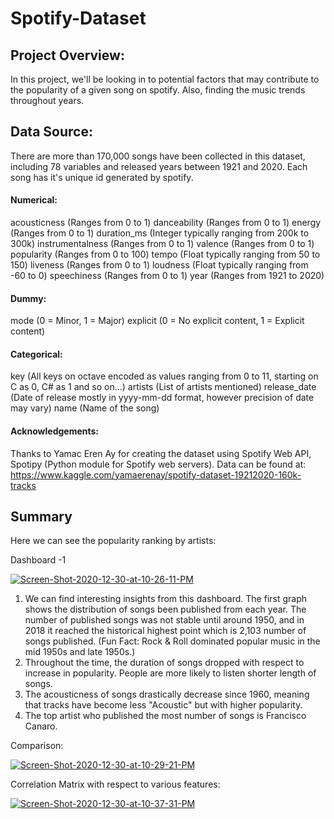 # Spotify-Dataset


## Project Overview:

In this project, we'll be looking in to potential factors that may contribute to the popularity of a given song on spotify. Also, finding the music trends throughout years.

## Data Source:
There are more than 170,000 songs have been collected in this dataset, including 78 variables and released years between 1921 and 2020. Each song has it's unique id generated by spotify. 

#### Numerical:
acousticness (Ranges from 0 to 1)
danceability (Ranges from 0 to 1)
energy (Ranges from 0 to 1)
duration_ms (Integer typically ranging from 200k to 300k)
instrumentalness (Ranges from 0 to 1)
valence (Ranges from 0 to 1)
popularity (Ranges from 0 to 100)
tempo (Float typically ranging from 50 to 150)
liveness (Ranges from 0 to 1)
loudness (Float typically ranging from -60 to 0)
speechiness (Ranges from 0 to 1)
year (Ranges from 1921 to 2020)
#### Dummy:
mode (0 = Minor, 1 = Major)
explicit (0 = No explicit content, 1 = Explicit content)
#### Categorical:
key (All keys on octave encoded as values ranging from 0 to 11, starting on C as 0, C# as 1 and so on…)
artists (List of artists mentioned)
release_date (Date of release mostly in yyyy-mm-dd format, however precision of date may vary)
name (Name of the song)

#### Acknowledgements:
Thanks to Yamac Eren Ay for creating the dataset using Spotify Web API, Spotipy (Python module for Spotify web servers).
Data can be found at: https://www.kaggle.com/yamaerenay/spotify-dataset-19212020-160k-tracks


## Summary 


Here we can see the popularity ranking by artists:

Dashboard -1 

<a href="https://ibb.co/NSrpwtS"><img src="https://i.ibb.co/Src0q5r/Screen-Shot-2020-12-30-at-10-26-11-PM.png" alt="Screen-Shot-2020-12-30-at-10-26-11-PM" border="0"></a>

1. We can find interesting insights from this dashboard. The first graph shows the distribution of songs been published from each year. The number of published songs was not stable until around 1950, and in 2018 it reached the historical highest point which is 2,103 number of songs published. (Fun Fact: Rock & Roll dominated popular music in the mid 1950s and late 1950s.)
2. Throughout the time, the duration of songs dropped with respect to increase in popularity. People are more likely to listen shorter length of songs. 
3. The acousticness of songs drastically decrease since 1960, meaning that tracks have become less "Acoustic" but with higher popularity.
4. The top artist who published the most number of songs is Francisco Canaro.

Comparison:

<a href="https://ibb.co/X4tjGJN"><img src="https://i.ibb.co/thDQ1Ck/Screen-Shot-2020-12-30-at-10-29-21-PM.png" alt="Screen-Shot-2020-12-30-at-10-29-21-PM" border="0"></a>


Correlation Matrix with respect to various features:


<a href="https://ibb.co/Qc5Ngxz"><img src="https://i.ibb.co/cvmFBsM/Screen-Shot-2020-12-30-at-10-37-31-PM.png" alt="Screen-Shot-2020-12-30-at-10-37-31-PM" border="0"></a>




